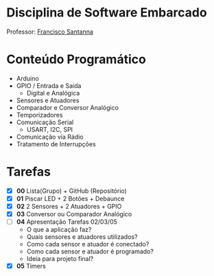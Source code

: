# Disciplina de Software Embarcado
Professor: [Francisco Santanna](https://github.com/fsantanna-uerj/SE)

# Conteúdo Programático
- Arduino
- GPIO / Entrada e Saída
  - Digital e Analógica
- Sensores e Atuadores
- Comparador e Conversor Analógico
- Temporizadores
- Comunicação Serial
  - USART, I2C, SPI
- Comunicação via Rádio
- Tratamento de Interrupções

# Tarefas
- [x] **00** Lista(Grupo) + GitHub (Repositório)
- [x] **01** Piscar LED + 2 Botões + Debaunce
- [x] **02** 2 Sensores + 2 Atuadores + GPIO
- [x] **03** Conversor ou Comparador Analógico
- [ ] **04** Apresentação Tarefas 02/03/05
  - O que a aplicação faz?
  - Quais sensores e atuadores utilizados?
  - Como cada sensor e atuador é conectado?
  - Como cada sensor e atuador é programado?
  - Ideia para projeto final?
- [x] **05** Timers
